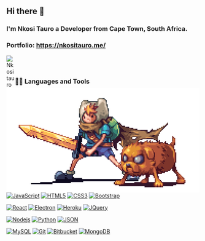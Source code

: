 ## Hi there 👋

### I'm Nkosi Tauro a Developer from Cape Town, South Africa.

### Portfolio: https://nkositauro.me/

<a href="https://www.linkedin.com/in/nkosi-tauro/">
  <img align="left" alt="Nkosi tauro" width="22px" src="https://cdn.jsdelivr.net/npm/simple-icons@v3/icons/linkedin.svg" />
</a>


<br />
<br />

  <img align="right" alt="GIF" src="Assets/adventuretime.gif" />
  
### 👨‍💻 Languages and Tools

<br />

[![JavaScript](https://img.shields.io/badge/-JavaScript-black?style=flat&logo=javascript&link=https://github.com/nkosi-tauro)](https://github.com/nkosi-tauro) 
[![HTML5](https://img.shields.io/badge/-HTML5-E34F26?style=flat&logo=html5&logoColor=white&link=https://github.com/nkosi-tauro)](https://github.com/nkosi-tauro) 
[![CSS3](https://img.shields.io/badge/-CSS3-1572B6?style=flat&logo=css3&link=https://github.com/nkosi-tauro)](https://github.com/nkosi-tauro) 
[![Bootstrap](https://img.shields.io/badge/-Bootstrap-563D7C?style=flat&logo=bootstrap&link=https://github.com/nkosi-tauro)](https://github.com/nkosi-tauro) 

[![React](https://img.shields.io/badge/-React-black?style=flat&logo=react&link=https://github.com/nkosi-tauro)](https://github.com/nkosi-tauro) 
[![Electron](https://img.shields.io/badge/-Electron-gray?style=flat&logo=electron&link=https://github.com/nkosi-tauro)](https://github.com/nkosi-tauro) 
[![Heroku](https://img.shields.io/badge/-Heroku-gray?style=flat&logo=heroku&link=https://github.com/nkosi-tauro)](https://github.com/nkosi-tauro) 
[![JQuery](https://img.shields.io/badge/-JQuery-blue?style=flat&logo=jquery&link=https://github.com/nkosi-tauro)](https://github.com/nkosi-tauro) 

[![Nodejs](https://img.shields.io/badge/-Nodejs-green?style=flat&logo=Node.js&link=https://github.com/nkosi-tauro)](https://github.com/nkosi-tauro) 
[![Python](https://img.shields.io/badge/-Python-black?style=flat&logo=python&link=https://github.com/nkosi-tauro)](https://github.com/nkosi-tauro) 
[![JSON](https://img.shields.io/badge/-json-02569B?style=flat&logo=json&link=https://github.com/nkosi-tauro)](https://github.com/nkosi-tauro)

[![MySQL](https://img.shields.io/badge/-MySQL-black?style=flat&logo=mysql&link=https://github.com/nkosi-tauro)](https://github.com/nkosi-tauro)
[![Git](https://img.shields.io/badge/-Git-black?style=flat&logo=git&link=https://github.com/nkosi-tauro)](https://github.com/nkosi-tauro) 
[![Bitbucket](https://img.shields.io/badge/-Bitbucket-blue?style=flat&logo=bitbucket&link=https://github.com/nkosi-tauro)](https://github.com/nkosi-tauro)
[![MongoDB](https://img.shields.io/badge/-MongoDB-FCA121?style=flat&logo=mongodb&link=https://github.com/nkosi-tauro)](https://github.com/nkosi-tauro) 